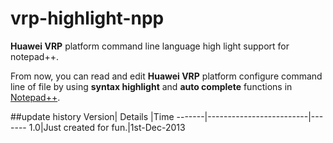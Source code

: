 vrp-highlight-npp
=================

**Huawei VRP** platform command line language high light support for notepad++.

From now, you can read and edit **Huawei VRP** platform configure command line of file by using **syntax highlight** and **auto complete** functions in [Notepad++](http://notepad-plus-plus.org/).


##update history
Version|   Details               |Time
-------|-------------------------|-------
1.0|Just created for fun.|1st-Dec-2013

